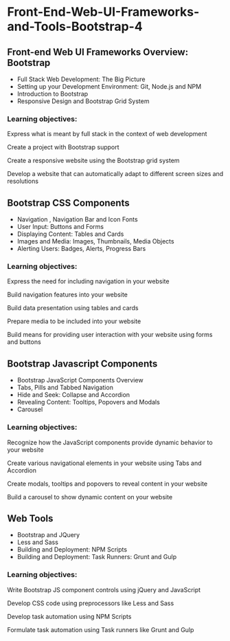 # Front-End-Web-UI-Frameworks-and-Tools-Bootstrap-4

## Front-end Web UI Frameworks Overview: Bootstrap

* Full Stack Web Development: The Big Picture
* Setting up your Development Environment: Git, Node.js and NPM
* Introduction to Bootstrap
* Responsive Design and Bootstrap Grid System


### Learning objectives:

Express what is meant by full stack in the context of web development

Create a project with Bootstrap support

Create a responsive website using the Bootstrap grid system

Develop a website that can automatically adapt to different screen sizes and resolutions


## Bootstrap CSS Components

* Navigation , Navigation Bar and Icon Fonts
* User Input: Buttons and Forms
* Displaying Content: Tables and Cards
* Images and Media: Images, Thumbnails, Media Objects
* Alerting Users: Badges, Alerts, Progress Bars

### Learning objectives:

Express the need for including navigation in your website

Build navigation features into your website

Build data presentation using tables and cards

Prepare media to be included into your website

Build means for providing user interaction with your website using forms and buttons


## Bootstrap Javascript Components

* Bootstrap JavaScript Components Overview
* Tabs, Pills and Tabbed Navigation
* Hide and Seek: Collapse and Accordion
* Revealing Content: Tooltips, Popovers and Modals
* Carousel

### Learning objectives:

Recognize how the JavaScript components provide dynamic behavior to your website

Create various navigational elements in your website using Tabs and Accordion

Create modals, tooltips and popovers to reveal content in your website

Build a carousel to show dynamic content on your website


## Web Tools

* Bootstrap and JQuery
* Less and Sass
* Building and Deployment: NPM Scripts
* Building and Deployment: Task Runners: Grunt and Gulp

### Learning objectives:

Write Bootstrap JS component controls using jQuery and JavaScript

Develop CSS code using preprocessors like Less and Sass

Develop task automation using NPM Scripts

Formulate task automation using Task runners like Grunt and Gulp



